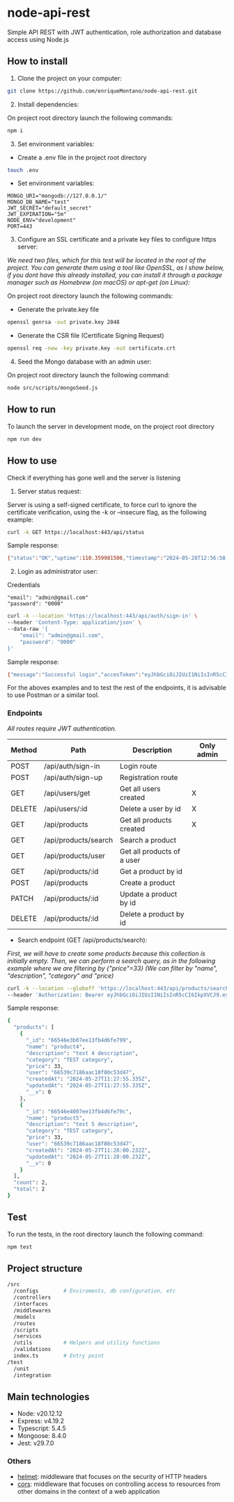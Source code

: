 # node-api-rest

Simple API REST with JWT authentication, role authorization and database access using Node.js

## How to install

1. Clone the project on your computer:

```bash
git clone https://github.com/enriqueMontano/node-api-rest.git
```

2. Install dependencies:

On project root directory launch the following commands:
```bash
npm i
```


3. Set environment variables:

- Create a .env file in the project root directory

```bash
touch .env
```

- Set environment variables:

```
MONGO_URI="mongodb://127.0.0.1/"
MONGO_DB_NAME="test"
JWT_SECRET="default_secret"
JWT_EXPIRATION="5m"
NODE_ENV="development"
PORT=443
```

3. Configure an SSL certificate and a private key files to configure https server:

_We need two files, which for this test will be located in the root of the project.
You can generate them using a tool like OpenSSL, as I show below, if you dont have this already installed, you can install it through a package manager such as Homebrew (on macOS) or apt-get (on Linux):_

On project root directory launch the following commands:

- Generate the private.key file

```bash
openssl genrsa -out private.key 2048
```

- Generate the CSR file (Certificate Signing Request)

```bash
openssl req -new -key private.key -out certificate.crt
```

4. Seed the Mongo database with an admin user:

On project root directory launch the following command:

```bash
node src/scripts/mongoSeed.js
```

## How to run

To launch the server in development mode, on the project root directory

```bash
npm run dev
```

## How to use

Check if everything has gone well and the server is listening

1. Server status request:

Server is using a self-signed certificate, to force curl to ignore the certificate verification, using the -k or –insecure flag, as the following example:

```bash
curl -k GET https://localhost:443/api/status
```

Sample response:
```bash
{"status":"OK","uptime":110.359981506,"timestamp":"2024-05-28T12:56:58.651Z"}
```

2. Login as administrator user:

Credentials
```
"email": "admin@gmail.com"
"password": "0000"
```

```bash
curl -k --location 'https://localhost:443/api/auth/sign-in' \                                                                               
--header 'Content-Type: application/json' \
--data-raw '{
    "email": "admin@gmail.com",
    "password": "0000"
}'
```

Sample response:
```bash
{"message":"Successful login","accesToken":"eyJhbGciOiJIUzI1NiIsInR5cCI6IkpXVCJ9.eyJ1c2VySWQiOiI2NjU0OGM5MjMxMGMwOWM2YmYzZGM5OGUiLCJpYXQiOjE3MTY5MDE2MTAsImV4cCI6MTcxNjkwNTIxMH0.VmYZ5pxQBwCHvhlwTxoco1yl0iF-bzvCYfu8d5DplZA"}
```

For the aboves examples and to test the rest of the endpoints, it is advisable to use Postman or a similar tool.

### Endpoints

_All routes require JWT authentication._

| Method | Path                 | Description                | Only admin |
|--------|----------------------|----------------------------|------------|
| POST   | /api/auth/sign-in    | Login route                |            |
| POST   | /api/auth/sign-up    | Registration route         |            |
| GET    | /api/users/get       | Get all users created      | X          |
| DELETE | /api/users/:id       | Delete a user by id        | X          |
| GET    | /api/products        | Get all products created   | X          |
| GET    | /api/products/search | Search a product           |            |
| GET    | /api/products/user   | Get all products of a user |            |
| GET    | /api/products/:id    | Get a product by id        |            |
| POST   | /api/products        | Create a product           |            |
| PATCH  | /api/products/:id    | Update a product by id     |            |
| DELETE | /api/products/:id    | Delete a product by id     |            |

- Search endpoint (GET /api/products/search):

_First, we will have to create some products because this collection is initially empty. Then, we can perform a search query, as in the following example where we are filtering by {"price"=33}_
_(We can filter by "name", "description", "category" and "price)_


```bash
curl -k --location --globoff 'https://localhost:443/api/products/search?filters={%22price%22%3A33}' \                                   
--header 'Authorization: Bearer eyJhbGciOiJIUzI1NiIsInR5cCI6IkpXVCJ9.eyJ1c2VySWQiOiI2NjU0OGM5MjMxMGMwOWM2YmYzZGM5OGUiLCJpYXQiOjE3MTY5MDM1MTMsImV4cCI6MTcxNjkwNzExM30.L5icpzPilIeUlk2jDRIZCvOWL_GLPNlrAAtCZSJnODk'
```

Sample response:
```bash
{
  "products": [
    {
      "_id": "66546e3b07ee13fb4d6fe799",
      "name": "product4",
      "description": "test 4 description",
      "category": "TEST category",
      "price": 33,
      "user": "66539c7186aac18f80c53d47",
      "createdAt": "2024-05-27T11:27:55.335Z",
      "updatedAt": "2024-05-27T11:27:55.335Z",
      "__v": 0
    },
    {
      "_id": "66546e4007ee13fb4d6fe79c",
      "name": "product5",
      "description": "test 5 description",
      "category": "TEST category",
      "price": 33,
      "user": "66539c7186aac18f80c53d47",
      "createdAt": "2024-05-27T11:28:00.232Z",
      "updatedAt": "2024-05-27T11:28:00.232Z",
      "__v": 0
    }
  ],
  "count": 2,
  "total": 2
}
```

## Test

To run the tests, in the root directory launch the following command:

```bash
npm test
```

## Project structure

```bash
/src
  /configs        # Enviroments, db configuration, etc
  /controllers    
  /interfaces
  /middlewares    
  /models         
  /routes
  /scripts
  /services         
  /utils          # Helpers and utility functions
  /validations
  index.ts        # Entry point
/test
  /unit
  /integration
```

## Main technologies

- Node: v20.12.12
- Express: v4.19.2
- Typescript: 5.4.5
- Mongoose: 8.4.0
- Jest: v29.7.0

### Others

- [helmet](https://github.com/helmetjs/helmet): middleware that focuses on the security of HTTP headers
- [cors](https://github.com/expressjs/cors): middleware that focuses on controlling access to resources from other domains in the context of a web application

